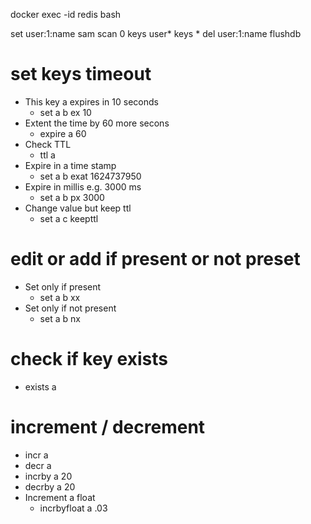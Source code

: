 docker exec -id redis bash

set user:1:name sam
scan 0 
keys user*
keys *
del user:1:name
flushdb
# set keys timeout
- This key a expires in 10 seconds 
  - set a b ex 10 
- Extent the time by 60 more secons
  - expire a 60
- Check TTL
  - ttl a
- Expire in a time stamp
  - set a b exat 1624737950
- Expire in millis e.g. 3000 ms
  - set a b px 3000
- Change value but keep ttl
  - set a c keepttl
# edit or add if present or not preset
- Set only if present
  - set a b xx
- Set only if not present
  - set a b nx
# check if key exists
- exists a
# increment / decrement
- incr a
- decr a
- incrby a 20
- decrby a 20
- Increment a float
  - incrbyfloat a .03
